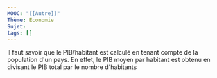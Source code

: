 ```yaml
---
MOOC: "[[Autre]]"
Thème: Economie
Sujet:
tags: []
---
```

Il faut savoir que le PIB/habitant est calculé en tenant compte de la population d'un pays. En effet, le PIB moyen par habitant est obtenu en divisant le PIB total par le nombre d'habitants
